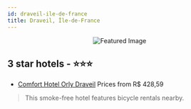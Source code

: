 ```yaml
---
id: draveil-ile-de-france
title: Draveil, Île-de-France
---
```


<center><img src="https://i.travelapi.com/hotels/2000000/1170000/1166100/1166050/b5bd715a_z.jpg" alt="Featured Image" /></center>


##  3 star hotels - ⭐️⭐️⭐️

-    [Comfort Hotel Orly Draveil](https://us.hurb.com/hotels/draveil/comfort-hotel-orly-draveil-JNP-JP840828?cmp=18055) Prices from R$ 428,59
   > This smoke-free hotel features bicycle rentals nearby.
